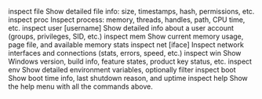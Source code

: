 inspect file <path>	Show detailed file info: size, timestamps, hash, permissions, etc.
inspect proc <pid>	Inspect process: memory, threads, handles, path, CPU time, etc.
inspect user [username]	Show detailed info about a user account (groups, privileges, SID, etc.)
inspect mem	Show current memory usage, page file, and available memory stats
inspect net [iface]	Inspect network interfaces and connections (stats, errors, speed, etc.)
inspect win	Show Windows version, build info, feature states, product key status, etc.
inspect env	Show detailed environment variables, optionally filter
inspect boot	Show boot time info, last shutdown reason, and uptime
inspect help  Show the help menu with all the commands above.
